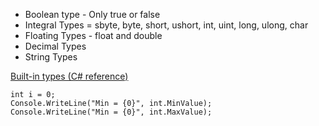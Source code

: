 - Boolean type - Only true or false
- Integral Types = sbyte, byte, short, ushort, int, uint, long, ulong, char
- Floating Types - float and double
- Decimal Types
- String Types


[Built-in types (C# reference)](https://learn.microsoft.com/en-us/dotnet/csharp/language-reference/builtin-types/built-in-types)


```
int i = 0;
Console.WriteLine("Min = {0}", int.MinValue);
Console.WriteLine("Min = {0}", int.MaxValue);
```

